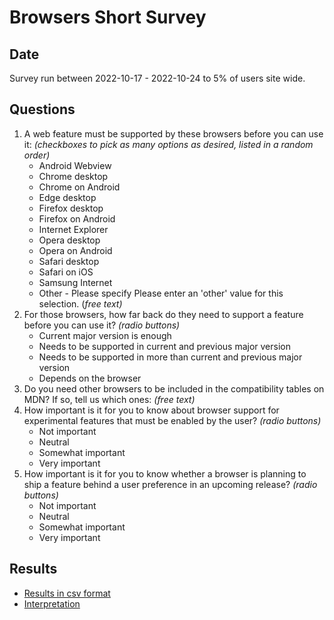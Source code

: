 # Browsers Short Survey

## Date

Survey run between 2022-10-17 - 2022-10-24 to 5% of users site wide.

## Questions

1. A web feature must be supported by these browsers before you can use it: _(checkboxes to pick as many options as desired, listed in a random order)_
   * Android Webview
   * Chrome desktop
   * Chrome on Android
   * Edge desktop
   * Firefox desktop
   * Firefox on Android
   * Internet Explorer
   * Opera desktop
   * Opera on Android
   * Safari desktop
   * Safari on iOS
   * Samsung Internet
   * Other - Please specify Please enter an 'other' value for this selection. (_free text)_
2. For those browsers, how far back do they need to support a feature before you can use it? _(radio buttons)_
   * Current major version is enough
   * Needs to be supported in current and previous major version
   * Needs to be supported in more than current and previous major version
   * Depends on the browser
3. Do you need other browsers to be included in the compatibility tables on MDN? If so, tell us which ones: _(free text)_
4. How important is it for you to know about browser support for experimental features that must be enabled by the user? _(radio buttons)_
   * Not important
   * Neutral
   * Somewhat important
   * Very important
5. How important is it for you to know whether a browser is planning to ship a feature behind a user preference in an upcoming release? _(radio buttons)_
   * Not important
   * Neutral
   * Somewhat important
   * Very important


## Results

- [Results in csv format](results.csv)
- [Interpretation](interpretation.md)
